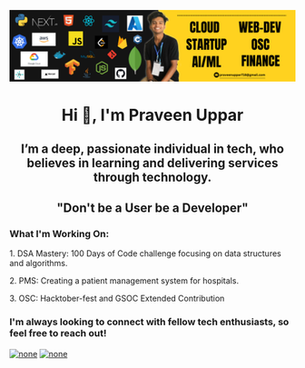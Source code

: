 ![Banner](https://github.com/PraveenUppar/PraveenUppar/blob/289c408318e8664d45c1fd3a6e626f3c5538e9c0/Personal%20LinkedIn%20Banner%203.png)
<h1 align="center">Hi 👋, I'm Praveen Uppar</h1>
<h2 align="center">I’m a deep, passionate individual in tech, who believes in learning and delivering services through technology.</h2>
<h2 align="center">"Don't be a User be a Developer"</h2>

<h3>What I'm Working On:</h3>
<p>1. DSA Mastery: 100 Days of Code challenge focusing on data structures and algorithms.</p>
<p>2. PMS: Creating a patient management system for hospitals.</p>
<p>3. OSC: Hacktober-fest and GSOC Extended Contribution</p>

<h3 align="left">I'm always looking to connect with fellow tech enthusiasts, so feel free to reach out!</h3>

<p align="left">
<a href="https://linkedin.com/in/none" target="https://www.linkedin.com/in/praveen-uppar-5b0565277/"><img align="center" src="https://raw.githubusercontent.com/rahuldkjain/github-profile-readme-generator/master/src/images/icons/Social/linked-in-alt.svg" alt="none" height="30" width="40" /></a>
<a href="https://www.leetcode.com/none" target="https://leetcode.com/u/praveenuppar718/"><img align="center" src="https://raw.githubusercontent.com/rahuldkjain/github-profile-readme-generator/master/src/images/icons/Social/leet-code.svg" alt="none" height="30" width="40" /></a>
</p>
